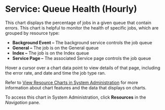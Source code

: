 # Service: Queue Health (Hourly)

This chart displays the percentage of jobs in a given queue that contain
errors. This chart is helpful to monitor the health of specific jobs,
which are grouped by resource type:

  - **Background Event –** The background service controls the job queue
  - **General –** The job is on the General queue
  - **Index –** The job is on the Index queue
  - **Service Page –** The associated Service page controls the job
    queue

Hover a cursor over a chart data point to view details of that page,
including the error rate, and date and time the job type ran.

Refer to [View Resource Charts in System
Administration](../Use_Cases/View_Resource_Charts_in_SystemAdmin.htm)
for more information about chart features and the data that displays on
charts.

To access this chart in System Administration, click **Resources** in
the *Navigation* pane.
